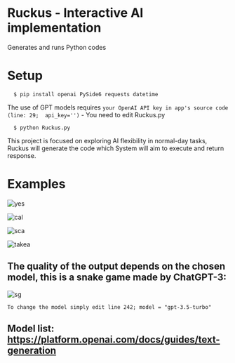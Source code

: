 # Ruckus - Interactive AI implementation
Generates and runs Python codes

# Setup

```
  $ pip install openai PySide6 requests datetime 
```
The use of GPT models requires `your OpenAI API key in app's source code (line: 29;  api_key='')` - You need to edit Ruckus.py
```
  $ python Ruckus.py
```

This project is focused on exploring AI flexibility in normal-day tasks,
Ruckus will generate the code which System will aim to execute and return response.

# Examples

![yes](https://github.com/FLOCK4H/Ruckus/assets/161654571/255a2d62-3d52-4179-960a-c6aa3202cdf6)

![cal](https://github.com/FLOCK4H/Ruckus/assets/161654571/4f49c36d-451e-432e-b0dc-50fe4cf966d8)


![sca](https://github.com/FLOCK4H/Ruckus/assets/161654571/dc2e51a9-f082-4120-b35c-869db26e4dda)

![takea](https://github.com/FLOCK4H/Ruckus/assets/161654571/835038cd-37c6-49e4-83a8-bd0ec1c862e0)

## The quality of the output depends on the chosen model, this is a snake game made by ChatGPT-3:

![sg](https://github.com/FLOCK4H/Ruckus/assets/161654571/3362dd49-2582-416a-aa9d-818512f7978b)

`To change the model simply edit line 242; model = "gpt-3.5-turbo"`

## Model list: https://platform.openai.com/docs/guides/text-generation
